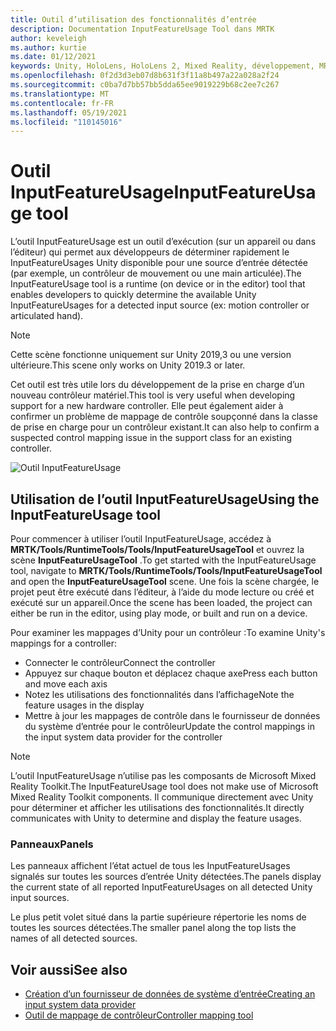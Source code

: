 ```yaml
---
title: Outil d’utilisation des fonctionnalités d’entrée
description: Documentation InputFeatureUsage Tool dans MRTK
author: keveleigh
ms.author: kurtie
ms.date: 01/12/2021
keywords: Unity, HoloLens, HoloLens 2, Mixed Reality, développement, MRTK
ms.openlocfilehash: 0f2d3d3eb07d8b631f3f11a8b497a22a028a2f24
ms.sourcegitcommit: c0ba7d7bb57bb5dda65ee9019229b68c2ee7c267
ms.translationtype: MT
ms.contentlocale: fr-FR
ms.lasthandoff: 05/19/2021
ms.locfileid: "110145016"
---
```

# <a name="inputfeatureusage-tool"></a><span data-ttu-id="16fe9-104">Outil InputFeatureUsage</span><span class="sxs-lookup"><span data-stu-id="16fe9-104">InputFeatureUsage tool</span></span>

<span data-ttu-id="16fe9-105">L’outil InputFeatureUsage est un outil d’exécution (sur un appareil ou dans l’éditeur) qui permet aux développeurs de déterminer rapidement le InputFeatureUsages Unity disponible pour une source d’entrée détectée (par exemple, un contrôleur de mouvement ou une main articulée).</span><span class="sxs-lookup"><span data-stu-id="16fe9-105">The InputFeatureUsage tool is a runtime (on device or in the editor) tool that enables developers to quickly determine the available Unity InputFeatureUsages for a detected input source (ex: motion controller or articulated hand).</span></span>

> [!NOTE]
> <span data-ttu-id="16fe9-106">Cette scène fonctionne uniquement sur Unity 2019,3 ou une version ultérieure.</span><span class="sxs-lookup"><span data-stu-id="16fe9-106">This scene only works on Unity 2019.3 or later.</span></span>

<span data-ttu-id="16fe9-107">Cet outil est très utile lors du développement de la prise en charge d’un nouveau contrôleur matériel.</span><span class="sxs-lookup"><span data-stu-id="16fe9-107">This tool is very useful when developing support for a new hardware controller.</span></span> <span data-ttu-id="16fe9-108">Elle peut également aider à confirmer un problème de mappage de contrôle soupçonné dans la classe de prise en charge pour un contrôleur existant.</span><span class="sxs-lookup"><span data-stu-id="16fe9-108">It can also help to confirm a suspected control mapping issue in the support class for an existing controller.</span></span>

![Outil InputFeatureUsage](../images/controller-mapping-tool/InputFeatureUsages.png)

## <a name="using-the-inputfeatureusage-tool"></a><span data-ttu-id="16fe9-110">Utilisation de l’outil InputFeatureUsage</span><span class="sxs-lookup"><span data-stu-id="16fe9-110">Using the InputFeatureUsage tool</span></span>

<span data-ttu-id="16fe9-111">Pour commencer à utiliser l’outil InputFeatureUsage, accédez à **MRTK/Tools/RuntimeTools/Tools/InputFeatureUsageTool** et ouvrez la scène **InputFeatureUsageTool** .</span><span class="sxs-lookup"><span data-stu-id="16fe9-111">To get started with the InputFeatureUsage tool, navigate to **MRTK/Tools/RuntimeTools/Tools/InputFeatureUsageTool** and open the **InputFeatureUsageTool** scene.</span></span> <span data-ttu-id="16fe9-112">Une fois la scène chargée, le projet peut être exécuté dans l’éditeur, à l’aide du mode lecture ou créé et exécuté sur un appareil.</span><span class="sxs-lookup"><span data-stu-id="16fe9-112">Once the scene has been loaded, the project can either be run in the editor, using play mode, or built and run on a device.</span></span>

<span data-ttu-id="16fe9-113">Pour examiner les mappages d’Unity pour un contrôleur :</span><span class="sxs-lookup"><span data-stu-id="16fe9-113">To examine Unity's mappings for a controller:</span></span>

- <span data-ttu-id="16fe9-114">Connecter le contrôleur</span><span class="sxs-lookup"><span data-stu-id="16fe9-114">Connect the controller</span></span>
- <span data-ttu-id="16fe9-115">Appuyez sur chaque bouton et déplacez chaque axe</span><span class="sxs-lookup"><span data-stu-id="16fe9-115">Press each button and move each axis</span></span>
- <span data-ttu-id="16fe9-116">Notez les utilisations des fonctionnalités dans l’affichage</span><span class="sxs-lookup"><span data-stu-id="16fe9-116">Note the feature usages in the display</span></span>
- <span data-ttu-id="16fe9-117">Mettre à jour les mappages de contrôle dans le fournisseur de données du système d’entrée pour le contrôleur</span><span class="sxs-lookup"><span data-stu-id="16fe9-117">Update the control mappings in the input system data provider for the controller</span></span>

> [!NOTE]
> <span data-ttu-id="16fe9-118">L’outil InputFeatureUsage n’utilise pas les composants de Microsoft Mixed Reality Toolkit.</span><span class="sxs-lookup"><span data-stu-id="16fe9-118">The InputFeatureUsage tool does not make use of Microsoft Mixed Reality Toolkit components.</span></span> <span data-ttu-id="16fe9-119">Il communique directement avec Unity pour déterminer et afficher les utilisations des fonctionnalités.</span><span class="sxs-lookup"><span data-stu-id="16fe9-119">It directly communicates with Unity to determine and display the feature usages.</span></span>

### <a name="panels"></a><span data-ttu-id="16fe9-120">Panneaux</span><span class="sxs-lookup"><span data-stu-id="16fe9-120">Panels</span></span>

<span data-ttu-id="16fe9-121">Les panneaux affichent l’état actuel de tous les InputFeatureUsages signalés sur toutes les sources d’entrée Unity détectées.</span><span class="sxs-lookup"><span data-stu-id="16fe9-121">The panels display the current state of all reported InputFeatureUsages on all detected Unity input sources.</span></span>

<span data-ttu-id="16fe9-122">Le plus petit volet situé dans la partie supérieure répertorie les noms de toutes les sources détectées.</span><span class="sxs-lookup"><span data-stu-id="16fe9-122">The smaller panel along the top lists the names of all detected sources.</span></span>

## <a name="see-also"></a><span data-ttu-id="16fe9-123">Voir aussi</span><span class="sxs-lookup"><span data-stu-id="16fe9-123">See also</span></span>

- [<span data-ttu-id="16fe9-124">Création d’un fournisseur de données de système d’entrée</span><span class="sxs-lookup"><span data-stu-id="16fe9-124">Creating an input system data provider</span></span>](../input/create-data-provider.md)
- [<span data-ttu-id="16fe9-125">Outil de mappage de contrôleur</span><span class="sxs-lookup"><span data-stu-id="16fe9-125">Controller mapping tool</span></span>](controller-mapping-tool.md)
